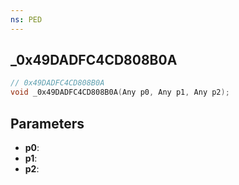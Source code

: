 ```yaml
---
ns: PED
---
```

## _0x49DADFC4CD808B0A

```c
// 0x49DADFC4CD808B0A
void _0x49DADFC4CD808B0A(Any p0, Any p1, Any p2);
```

## Parameters
* **p0**:
* **p1**:
* **p2**:
